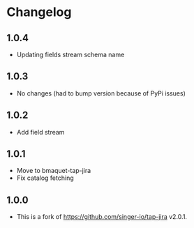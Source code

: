 # Changelog

## 1.0.4
  * Updating fields stream schema name

## 1.0.3
  * No changes (had to bump version because of PyPi issues)

## 1.0.2
  * Add field stream

## 1.0.1
  * Move to bmaquet-tap-jira
  * Fix catalog fetching
 
## 1.0.0
  * This is a fork of https://github.com/singer-io/tap-jira v2.0.1.
